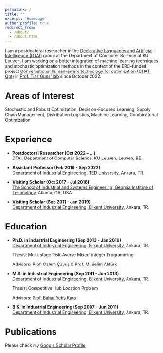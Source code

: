 ```yaml
---
permalink: /
title: ""
excerpt: "Homepage"
author_profile: true
redirect_from: 
  - /about/
  - /about.html
---
```


<!---
I am a ...
--->

I am a postdoctoral researcher in the [Declarative Languages and Artificial Intelligence (DTAI)](https://wms.cs.kuleuven.be/dtai) group at the Department of Computer Science at KU Leuven. I am working on a better integration of machine learning techniques and stochastic optimization methods in the context of the ERC-funded project [Conversational human-aware technology for optimization (CHAT-Opt)](https://wms.cs.kuleuven.be/chat-opt) in [Prof. Tias Guns' lab](https://people.cs.kuleuven.be/~tias.guns/) since October 2022. 

Areas of Interest 
======
Stochastic and Robust Optimization, Decision-Focused Learning, Supply Chain Management, Distribution Logistics, Machine Learning, Combinatorial Optimization

Experience
======

- **Postdoctoral Researcher (Oct 2022 – ...)** \
[DTAI, Department of Computer Science, KU Leuven](https://wms.cs.kuleuven.be/dtai), Leuven, BE. 

- **Assistant Professor (Feb 2019 - Sep 2022)** \
[Department of Industrial Engineering, TED University](https://ie.tedu.edu.tr/en), Ankara, TR.

- **Visiting Scholar  (Oct 2017 - Jul 2018)** \
[The School of Industrial and Systems Engineering, Georgia Institute of Technology](https://www.isye.gatech.edu/), Atlanta, GA, USA. 

- **Visiting Scholar  (Sep 2011 - Jan 2019)** \
[Department of Industrial Engineering, Bilkent University](https://w3.ie.bilkent.edu.tr/en/), Ankara, TR.

Education 
======
- **Ph.D. in Industrial Engineering  (Sep 2013 - Jan 2019)** \
[Department of Industrial Engineering, Bilkent University](https://w3.ie.bilkent.edu.tr/en/), Ankara, TR.

    Thesis: Multi-stage Risk-Averse Mixed-integer Programming

    Advisors: [Prof. Özlem Çavuş](https://w3.ie.bilkent.edu.tr/en/about/faculty-members/ozlem-cavus-iyigun/) & [Prof. M. Selim Aktürk](https://w3.ie.bilkent.edu.tr/en/about/faculty-members/selim-akturk/)

- **M.S. in Industrial Engineering (Sep 2011 - Jun 2013)** \
[Department of Industrial Engineering, Bilkent University](https://w3.ie.bilkent.edu.tr/en/), Ankara, TR.

    Thesis: Competitive Hub Location Problem

    Advisors: [Prof. Bahar Yetiş Kara](https://w3.ie.bilkent.edu.tr/en/about/faculty-members/bahar-yetis-kara/)

- **B.S. in Industrial Engineering (Sep 2007 - Jun 2011)** \
[Department of Industrial Engineering, Bilkent University](https://w3.ie.bilkent.edu.tr/en/), Ankara, TR.

Publications
======

Please check my [Google Scholar Profile](https://scholar.google.com/citations?user=muyZLrYAAAAJ&hl=en)


<!---
-**Title** \

Authors \

 *Journal* \

 [\[Paper\]](url.pdf)
--->




